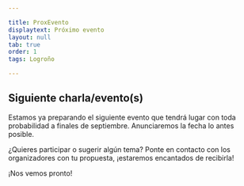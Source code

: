 ```yaml
---

title: ProxEvento
displaytext: Próximo evento
layout: null
tab: true
order: 1
tags: Logroño

---
```


## Siguiente charla/evento(s)

Estamos ya preparando el siguiente evento que tendrá lugar con toda probabilidad a finales de septiembre. Anunciaremos la fecha lo antes posible.

¿Quieres participar o sugerir algún tema? Ponte en contacto con los organizadores con tu propuesta, ¡estaremos encantados de recibirla!

¡Nos vemos pronto!
